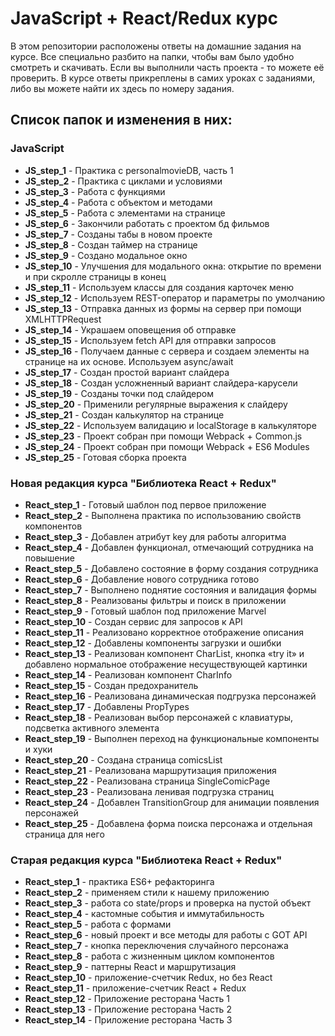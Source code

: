 # JavaScript + React/Redux курс

В этом репозитории расположены ответы на домашние задания на курсе. Все специально разбито на папки, чтобы вам было удобно смотреть и скачивать. Если вы выполнили часть проекта - то можете её проверить. 
В курсе ответы прикреплены в самих уроках с заданиями, либо вы можете найти их здесь по номеру задания.

## Список папок и изменения в них:

### JavaScript

* **JS_step_1** - Практика с personalmovieDB, часть 1
* **JS_step_2** - Практика с циклами и условиями
* **JS_step_3** - Работа с функциями
* **JS_step_4** - Работа с объектом и методами
* **JS_step_5** - Работа с элементами на странице
* **JS_step_6** - Закончили работать с проектом бд фильмов
* **JS_step_7** - Созданы табы в новом проекте
* **JS_step_8** - Создан таймер на странице
* **JS_step_9** - Создано модальное окно
* **JS_step_10** - Улучшения для модального окна: открытие по времени и при скролле страницы в конец
* **JS_step_11** - Используем классы для создания карточек меню
* **JS_step_12** - Используем REST-оператор и параметры по умолчанию
* **JS_step_13** - Отправка данных из формы на сервер при помощи XMLHTTPRequest
* **JS_step_14** - Украшаем оповещения об отправке
* **JS_step_15** - Используем fetch API для отправки запросов
* **JS_step_16** - Получаем данные с сервера и создаем элементы на странице на их основе. Используем async/await
* **JS_step_17** - Создан простой вариант слайдера
* **JS_step_18** - Создан усложненный вариант слайдера-карусели
* **JS_step_19** - Созданы точки под слайдером
* **JS_step_20** - Применили регулярные выражения к слайдеру
* **JS_step_21** - Создан калькулятор на странице
* **JS_step_22** - Используем валидацию и localStorage в калькуляторе
* **JS_step_23** - Проект собран при помощи Webpack + Common.js
* **JS_step_24** - Проект собран при помощи Webpack + ES6 Modules
* **JS_step_25** - Готовая сборка проекта

### Новая редакция курса "Библиотека React + Redux"

* **React_step_1** - Готовый шаблон под первое приложение
* **React_step_2** - Выполнена практика по использованию свойств компонентов
* **React_step_3** - Добавлен атрибут key для работы алгоритма
* **React_step_4** - Добавлен функционал, отмечающий сотрудника на повышение
* **React_step_5** - Добавлено состояние в форму создания сотрудника
* **React_step_6** - Добавление нового сотрудника готово
* **React_step_7** - Выполнено поднятие состояния и валидация формы
* **React_step_8** - Реализованы фильтры и поиск в приложении
* **React_step_9** - Готовый шаблон под приложение Marvel
* **React_step_10** - Создан сервис для запросов к API
* **React_step_11** - Реализовано корректное отображение описания
* **React_step_12** - Добавлены компоненты загрузки и ошибки
* **React_step_13** - Реализован компонент CharList, кнопка «try it» и добавлено нормальное отображение несуществующей картинки
* **React_step_14** - Реализован компонент CharInfo
* **React_step_15** - Создан предохранитель
* **React_step_16** - Реализована динамическая подгрузка персонажей
* **React_step_17** - Добавлены PropTypes
* **React_step_18** - Реализован выбор персонажей с клавиатуры, подсветка активного элемента
* **React_step_19** - Выполнен переход на функциональные компоненты и хуки
* **React_step_20** - Создана страница comicsList
* **React_step_21** - Реализована маршрутизация приложения
* **React_step_22** - Реализована страница SingleComicPage
* **React_step_23** - Реализована ленивая подгрузка страниц
* **React_step_24** - Добавлен TransitionGroup для анимации появления персонажей
* **React_step_25** - Добавлена форма поиска персонажа и отдельная страница для него

### Старая редакция курса "Библиотека React + Redux"

* **React_step_1** - практика ES6+ рефакторинга
* **React_step_2** - применяем стили к нашему приложению
* **React_step_3** - работа со state/props и проверка на пустой объект
* **React_step_4** - кастомные события и иммутабильность
* **React_step_5** - работа с формами
* **React_step_6** - новый проект и все методы для работы с GOT API
* **React_step_7** - кнопка переключения случайного персонажа
* **React_step_8** - работа с жизненным циклом компонентов
* **React_step_9** - паттерны React и маршрутизация
* **React_step_10** - приложение-счетчик Redux, но без React
* **React_step_11** - приложение-счетчик React + Redux
* **React_step_12** - Приложение ресторана Часть 1
* **React_step_13** - Приложение ресторана Часть 2
* **React_step_14** - Приложение ресторана Часть 3